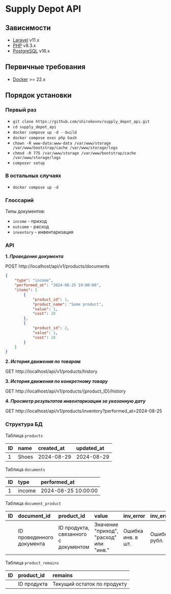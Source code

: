 # Supply Depot API

## Зависимости

- [Laravel](https://laravel.com/) v11.x
- [PHP](https://www.php.net/) v8.3.x
- [PostgreSQL](https://www.postgresql.org/) v16.x

## Первичные требования

- [Docker](https://www.docker.com/) >= 22.x

## Порядок установки

### Первый раз
- `git clone https://github.com/shirokovnv/supply_depot_api.git`
- `cd supply_depot_api`
- `docker compose up -d --build`
- `docker compose exec php bash`
- `chown -R www-data:www-data /var/www/storage /var/www/bootstrap/cache /var/www/storage/logs`
- `chmod -R 775 /var/www/storage /var/www/bootstrap/cache /var/www/storage/logs`
- `composer setup`

### В остальных случаях
- `docker compose up -d`

### Глоссарий

Типы документов:

- `income` - приход
- `outcome` - расход
- `inventory` - инвентаризация

### API

**1. _Проведение документа_**

POST http://localhost/api/v1/products/documents

```json
{
    "type": "income",
    "performed_at": "2024-08-25 19:00:00",
    "items": [
        {
            "product_id": 1,
            "product_name": "Some product",
            "value": 1,
            "cost": 20
        },
        {
            "product_id": 2,
            "value": 1,
            "cost": 10
        }
    ]
}
```

**2. _История движения по товарам_**

GET http://localhost/api/v1/products/history

**3. _История движения по конкретному товару_**

GET http://localhost/api/v1/products/{product_ID}/history

**4. _Просмотр результатов инвентаризации за указанную дату_**

GET http://localhost/api/v1/products/inventory?performed_at=2024-08-25

### Структура БД

Таблица `products`

| ID  | name  | created_at | updated_at |
|:----|:------|:-----------|:-----------|
| 1   |Shoes  | 2024-08-29 | 2024-08-29 |

Таблица `documents`

| ID  | type | performed_at        |
|:----|:-----|:--------------------|
| 1   |income| 2024-08-25 10:00:00 | 

Таблица `document_product`

| ID  | document_id | product_id | value  | inv_error | inv_error_cash | remains  | remains_cash | cost |
|:----|:------------|:-----------|:-------|:----------|:---------------|:---------|:-------------|:-----|
| |ID проведенного документа| ID продукта, связанного с документом | Значение "приход", "расход" или "инв."| Ошибка инв. в шт.| Ошибка инв. в рубл. | Остаток в шт. | Остаток в рубл. | стоимость прихода |

Таблица `product_remains`

| ID  | product_id  | remains                     |
|:----|:------------|:----------------------------|
|     | ID продукта | Текущий остаток по продукту | 
